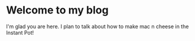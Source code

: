 # Welcome to my blog

I'm glad you are here. I plan to talk about how to make mac n cheese in the Instant Pot!
